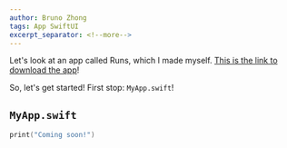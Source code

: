 ```yaml
---
author: Bruno Zhong
tags: App SwiftUI
excerpt_separator: <!--more-->
---
```


Let's look at an app called Runs, which I made myself. [This is the link to download the app](https://brunozhon.github.io/swift-blog/Runs.swiftpm.zip)!

So, let's get started! First stop: `MyApp.swift`!

<!--more-->

## `MyApp.swift`

```swift
print("Coming soon!")
```
